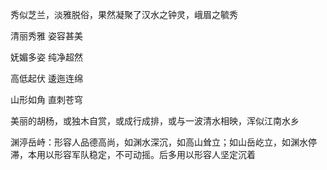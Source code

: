 秀似芝兰，淡雅脱俗，果然凝聚了汉水之钟灵，峨眉之毓秀

清丽秀雅 姿容甚美

妩媚多姿 纯净超然

高低起伏 逶迤连绵

山形如角 直刺苍穹

美丽的胡杨，或独木自赏，或成行成排，或与一波清水相映，浑似江南水乡

渊渟岳峙：形容人品德高尚，如渊水深沉，如高山耸立；如山岳屹立，如渊水停滞，本用以形容军队稳定，不可动摇。后多用以形容人坚定沉着

